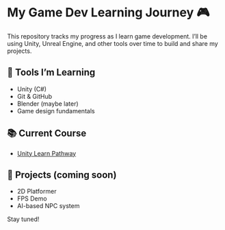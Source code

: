 # My Game Dev Learning Journey 🎮

This repository tracks my progress as I learn game development. I’ll be using Unity, Unreal Engine, and other tools over time to build and share my projects.

## 🔧 Tools I’m Learning
- Unity (C#)
- Git & GitHub
- Blender (maybe later)
- Game design fundamentals

## 📚 Current Course
- [Unity Learn Pathway](https://learn.unity.com/pathway/junior-programmer)

## 🧪 Projects (coming soon)
- 2D Platformer
- FPS Demo
- AI-based NPC system

Stay tuned!
